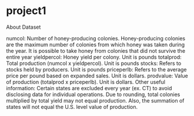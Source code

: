 # project1

About Dataset

numcol: Number of honey-producing colonies. Honey-producing colonies are the maximum number of colonies from which honey was taken during the year. It is possible to take honey from colonies that did not survive the entire year
yieldpercol: Honey yield per colony. Unit is pounds
totalprod: Total production (numcol x yieldpercol). Unit is pounds
stocks: Refers to stocks held by producers. Unit is pounds
priceperlb: Refers to the average price per pound based on expanded sales. Unit is dollars.
prodvalue: Value of production (totalprod x priceperlb). Unit is dollars.
Other useful information: Certain states are excluded every year (ex. CT) to avoid disclosing data for individual operations. Due to rounding, total colonies multiplied by total yield may not equal production. Also, the summation of states will not equal the U.S. level value of production.

